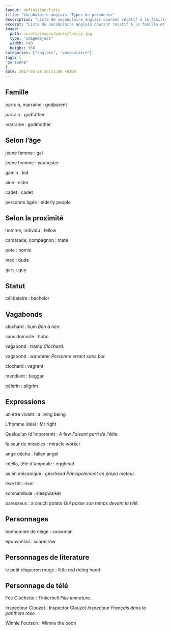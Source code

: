 ```yaml
---
layout: definition-lists
title: "Vocabulaire anglais: Types de personnes"
description: "Liste de vocabulaire anglais courant relatif à la famille et aux différents types de personnes."
excerpt: "Liste de vocabulaire anglais courant relatif à la famille et aux différents types de personnes."
image:
  path: assets/images/posts/family.jpg
  type: "ImageObject"
  width: 640
  height: 360
categories: ["anglais", "vocabulaire"]
tags: [
"personne"
]
date: 2017-03-28 20:51:00 +0100
---
```


## Famille

parrain, marraine
: godparent

parrain
: godfather

marraine
: godmother


## Selon l’âge

jeune femme
: gal

jeune homme
: youngster

gamin
: kid

ainé
: elder

cadet
: cadet

personne âgée
: elderly people


## Selon la proximité

homme, individu
: fellow

camarade, compagnon
: mate

pote
: homie

mec
: dude

gars
: guy


## Statut

célibataire
: bachelor


## Vagabonds

clochard
: bum
*Bon à rien.*

sans domicile
: hobo

vagabond
: tramp
*Clochard.*

vagabond
: wanderer
*Personne errant sans but.*

clochard
: vagrant

mendiant
: beggar

pèlerin
: pilgrim


## Expressions

un être vivant
: a living being

L’homme idéal
: Mr right

Quelqu’un (d’important)
: A few
*Faisant parti de l’élite.*

faiseur de miracles
: miracle worker

ange déchu
: fallen angel

intello, tête d'ampoule
: egghead

as en mécanique
: gearhead
*Principalement en prépa moteur.*

lève tôt
: riser

somnambule
: sleepwalker

paresseux
: a couch potato
*Qui passe son temps devant la télé.*


## Personnages

bonhomme de neige
: snowman

épouvantail
: scarecrow


## Personnages de literature

le petit chaperon rouge
: little red riding hood


## Personnage de télé

Fée Clochette
: Tinkerbell
*Fille immature.*

Inspecteur Clouzot
: Inspector Clouzot
*Inspecteur Français dans la panthère rose.*

Winnie l'ourson
: Winnie the pooh
